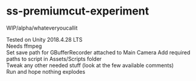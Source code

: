 # ss-premiumcut-experiment
WIP/alpha/whateveryoucallit

Tested on Unity 2018.4.28 LTS  
Needs ffmpeg  
Set save path for GBufferRecorder attached to Main Camera
Add required paths to script in Assets/Scripts folder   
Tweak any other needed stuff (look at the few available comments)  
Run and hope nothing explodes  
